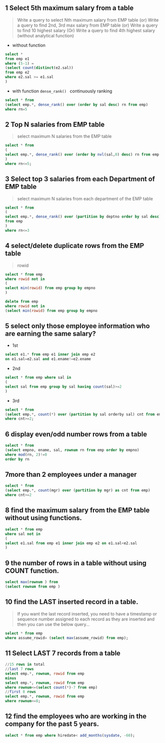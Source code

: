 ## 1 Select 5th maximum salary from a table
>Write a query to select Nth maximum salary from EMP table
(or)
Write a query to find 2nd, 3rd max salary from EMP table
(or)
Write a query to find 10 highest salary
(Or)
Write a query to find 4th highest salary (without analytical function)
- without function
```sql
select * 
from emp e1
where (5-1) =
(select count(distinct(e2.sal))
from emp e2
where e2.sal >= e1.sal
)
```
- with function `dense_rank() ` continuously ranking
```sql
select * from 
(select emp.*, dense_rank() over (order by sal desc) rn from emp)
where rn=5
```
## 2 Top N salaries from EMP table
>select maximum N salaries from the EMP table
```sql
select * from 
(
select emp.*, dense_rank() over (order by nvl(sal,0) desc) rn from emp 
)
where rn<=5;
```
## 3 Select top 3 salaries from each Department of EMP table
> select maximum N salaries from each department of the EMP table
```sql
select * from
(
select emp.*, dense_rank() over (partition by deptno order by sal desc) rn
from emp
)
where rn<=3
```
##  4 select/delete duplicate rows from the EMP table
> rowid
```sql
select * from emp
where rowid not in
(
select min(rowid) from emp group by empno
)

delete from emp
where rowid not in
(select min(rowid) from emp group by empno
```
## 5 select only those employee information who are earning the same salary?
- 1st
```sql
select e1.* from emp e1 inner join emp e2 
on e1.sal=e2.sal and e1.ename!=e2.ename
```
- 2nd
```sql
select * from emp where sal in
(
select sal from emp group by sal having count(sal)>=2
)
```
- 3rd
```sql
select * from 
(select emp.*, count(*) over (partition by sal orderby sal) cnt from emp)
where cnt>=2;
```
## 6 display even/odd number rows from a table
```sql
select * from
(select empno, ename, sal, rownum rn from emp order by empno)
where mod(rn, 2)!=0
order by rn
```
## 7more than 2 employees under a manager
```sql
select * from 
(select emp.*, count(mgr) over (partition by mgr) as cnt from emp)
where cnt>=2
```
##  8 find the maximum salary from the EMP table without using functions.
```sql
select * from emp
where sal not in
(
select e1.sal from emp e1 inner join emp e2 on e1.sal<e2.sal
)
```
##  9 the number of rows in a table without using COUNT function.
```sql
select max(rownum ) from 
(select rownum from emp )
```
##  10 find the LAST inserted record in a table.
>If you want the last record inserted, you need to have a timestamp or sequence number assigned to each
record as they are inserted and then you can use the below query…
```sql
select * from emp
where assume_rowid= (select max(assume_rowid) from emp);
```
## 11 Select LAST 7 records from a table
```sql
//15 rows in total
//last 7 rows
select emp.*, rownum, rowid from emp 
minus
select emp.*, rownum, rowid from emp 
where rownum<=(select count(*)-7 from emp)
//first 8 rows
select emp.*, rownum, rowid from emp 
where rownum<=8;
```
##  12 find the employees who are working in the company for the past 5 years.
```sql
select * from emp where hiredate< add_months(sysdate, -60);
```
